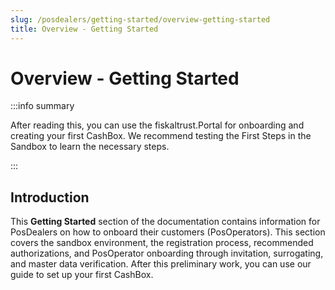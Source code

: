 ```yaml
---
slug: /posdealers/getting-started/overview-getting-started
title: Overview - Getting Started
---
```


# Overview - Getting Started

:::info summary

After reading this, you can use the fiskaltrust.Portal for onboarding and creating your first CashBox. We recommend testing the First Steps in the Sandbox to learn the necessary steps.

:::

## Introduction

This **Getting Started** section of the documentation contains information for PosDealers on how to onboard their customers (PosOperators). This section covers the sandbox environment, the registration process, recommended authorizations, and PosOperator onboarding through invitation, surrogating, and master data verification. After this preliminary work, you can use our guide to set up your first CashBox.